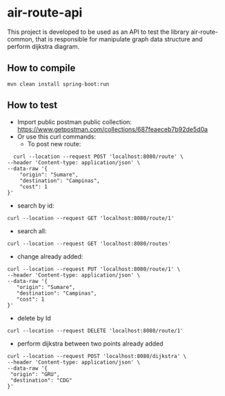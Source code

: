 # air-route-api

This project is developed to be used as an API to test the library air-route-common, that is responsible for manipulate graph data structure and perform dijkstra diagram.

## How to compile
```maven
mvn clean install spring-boot:run
```

## How to test

* Import public postman public collection: https://www.getpostman.com/collections/687feaeceb7b92de5d0a
* Or use this curl commands: 
  * To post new route:
```
  curl --location --request POST 'localhost:8080/route' \
--header 'Content-type: application/json' \
--data-raw '{
    "origin": "Sumare", 
    "destination": "Campinas",
    "cost": 1
}'
```
  * search by id:
  ```
  curl --location --request GET 'localhost:8080/route/1'
 ```
 
 * search all:
 ```
 curl --location --request GET 'localhost:8080/routes'
 ```
 
 * change already added:
 ```
 curl --location --request PUT 'localhost:8080/route/1' \
--header 'Content-type: application/json' \
--data-raw '{
    "origin": "Sumare", 
    "destination": "Campinas",
    "cost": 1
}'
```
 * delete by Id
  ```
 curl --location --request DELETE 'localhost:8080/route/1'
  ```
  
  * perform dijkstra between two points already added
   ```curl
   curl --location --request POST 'localhost:8080/dijkstra' \
--header 'Content-type: application/json' \
--data-raw '{
    "origin": "GRU", 
    "destination": "CDG"
}'
```
   
 
 
 

